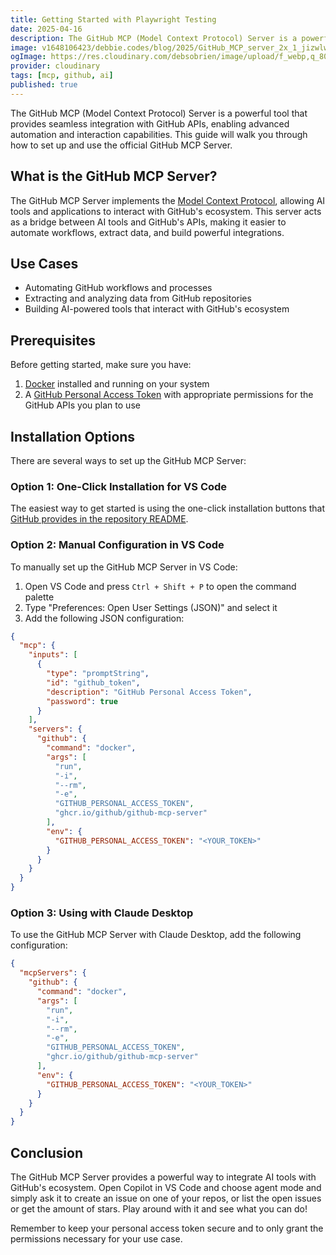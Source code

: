 ```yaml
---
title: Getting Started with Playwright Testing
date: 2025-04-16
description: The GitHub MCP (Model Context Protocol) Server is a powerful tool that provides seamless integration with GitHub APIs, enabling advanced automation and interaction capabilities. This guide will walk you through how to set up and use the official GitHub MCP Server.
image: v1648106423/debbie.codes/blog/2025/GitHub_MCP_server_2x_1_jizwlw
ogImage: https://res.cloudinary.com/debsobrien/image/upload/f_webp,q_80,c_fit,w_480/v1648106423/debbie.codes/blog/2025/GitHub_MCP_server_2x_1_jizwlw
provider: cloudinary
tags: [mcp, github, ai]
published: true
---
```


The GitHub MCP (Model Context Protocol) Server is a powerful tool that provides seamless integration with GitHub APIs, enabling advanced automation and interaction capabilities. This guide will walk you through how to set up and use the official GitHub MCP Server.

## What is the GitHub MCP Server?

The GitHub MCP Server implements the [Model Context Protocol](https://modelcontextprotocol.io/introduction), allowing AI tools and applications to interact with GitHub's ecosystem. This server acts as a bridge between AI tools and GitHub's APIs, making it easier to automate workflows, extract data, and build powerful integrations.

## Use Cases

- Automating GitHub workflows and processes
- Extracting and analyzing data from GitHub repositories
- Building AI-powered tools that interact with GitHub's ecosystem

## Prerequisites

Before getting started, make sure you have:

1. [Docker](https://www.docker.com/) installed and running on your system
2. A [GitHub Personal Access Token](https://github.com/settings/personal-access-tokens/new) with appropriate permissions for the GitHub APIs you plan to use

## Installation Options

There are several ways to set up the GitHub MCP Server:

### Option 1: One-Click Installation for VS Code

The easiest way to get started is using the one-click installation buttons that [GitHub provides in the repository README](https://github.com/github/github-mcp-server).

### Option 2: Manual Configuration in VS Code

To manually set up the GitHub MCP Server in VS Code:

1. Open VS Code and press `Ctrl + Shift + P` to open the command palette
2. Type "Preferences: Open User Settings (JSON)" and select it
3. Add the following JSON configuration:

```json
{
  "mcp": {
    "inputs": [
      {
        "type": "promptString",
        "id": "github_token",
        "description": "GitHub Personal Access Token",
        "password": true
      }
    ],
    "servers": {
      "github": {
        "command": "docker",
        "args": [
          "run",
          "-i",
          "--rm",
          "-e",
          "GITHUB_PERSONAL_ACCESS_TOKEN",
          "ghcr.io/github/github-mcp-server"
        ],
        "env": {
          "GITHUB_PERSONAL_ACCESS_TOKEN": "<YOUR_TOKEN>"
        }
      }
    }
  }
}
```

### Option 3: Using with Claude Desktop

To use the GitHub MCP Server with Claude Desktop, add the following configuration:

```json
{
  "mcpServers": {
    "github": {
      "command": "docker",
      "args": [
        "run",
        "-i",
        "--rm",
        "-e",
        "GITHUB_PERSONAL_ACCESS_TOKEN",
        "ghcr.io/github/github-mcp-server"
      ],
      "env": {
        "GITHUB_PERSONAL_ACCESS_TOKEN": "<YOUR_TOKEN>"
      }
    }
  }
}
```

## Conclusion

The GitHub MCP Server provides a powerful way to integrate AI tools with GitHub's ecosystem. Open Copilot in VS Code and choose agent mode and simply ask it to create an issue on one of your repos, or list the open issues or get the amount of stars. Play around with it and see what you can do!


Remember to keep your personal access token secure and to only grant the permissions necessary for your use case.
